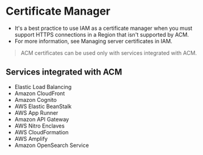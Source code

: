 # Certificate Manager

- It's a best practice to use IAM as a certificate manager when you must support HTTPS connections in a Region that isn't supported by ACM. 
- For more information, see Managing server certificates in IAM.

> ACM certificates can be used only with services integrated with ACM.

## Services integrated with ACM

- Elastic Load Balancing
- Amazon CloudFront
- Amazon Cognito
- AWS Elastic BeanStalk
- AWS App Runner
- Amazon API Gateway
- AWS Nitro Enclaves
- AWS CloudFormation
- AWS Amplify
- Amazon OpenSearch Service

 